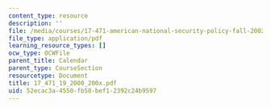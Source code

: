 ```yaml
---
content_type: resource
description: ''
file: /media/courses/17-471-american-national-security-policy-fall-2002/52ecac3a4550fb58bef12392c24b9597_17_471_19_2000_200x.pdf
file_type: application/pdf
learning_resource_types: []
ocw_type: OCWFile
parent_title: Calendar
parent_type: CourseSection
resourcetype: Document
title: 17_471_19_2000_200x.pdf
uid: 52ecac3a-4550-fb58-bef1-2392c24b9597
---
```

